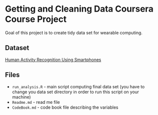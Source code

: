 # Getting and Cleaning Data Coursera Course Project

Goal of this project is to create tidy data set for wearable computing.

## Dataset

[Human Activity Recognition Using Smartphones](http://archive.ics.uci.edu/ml/datasets/Human+Activity+Recognition+Using+Smartphones)

## Files

* `run_analysis.R` - main script computing final data set (you have to change you data set directory in order to run this script on your machine)
* `Readme.md` - read me file
* `CodeBook.md` - code book file describing the variables
